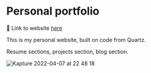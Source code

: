 # Personal portfolio

🔗 Link to website [here](https://emilt.xyz)

This is my personal website, built on code from Quartz.

Resume sections, projects section, blog section.


![Kapture 2022-04-07 at 22 48 18](https://user-images.githubusercontent.com/101522174/162325681-5e7c84d3-4e28-4e84-a2a9-3ccfc34e9085.gif)
